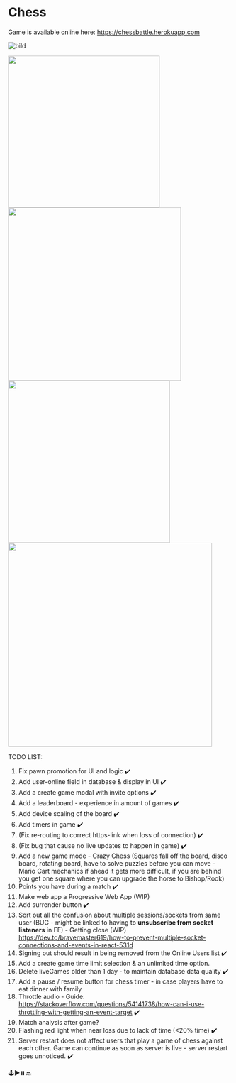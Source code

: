 # Chess

Game is available online here:
https://chessbattle.herokuapp.com

![bild](https://user-images.githubusercontent.com/42782387/134075059-34b31eac-2c56-4468-8585-f90f7980e200.png)

<p float="left">
<img src="https://user-images.githubusercontent.com/42782387/134075012-e344be22-49fc-4d95-aed9-8b064a79909a.png" width="342" />
  <img src="https://user-images.githubusercontent.com/42782387/134074848-bc23ccf3-c178-4333-b256-6e02fc0b4898.png" width="390" />
  <img src="https://user-images.githubusercontent.com/42782387/134074992-e7e3917c-96cf-4ef8-8fd6-145501b22711.png" width="365" /> 
  <img src="https://user-images.githubusercontent.com/42782387/134975449-b8f8cd94-a71d-4b41-8454-29e3197b6ab7.png" width="460" /> 
</p>

TODO LIST:

1. Fix pawn promotion for UI and logic ✔️
2. Add user-online field in database & display in UI ✔️
3. Add a create game modal with invite options ✔️
4. Add a leaderboard - experience in amount of games ✔️
5. Add device scaling of the board ✔️
6. Add timers in game ✔️
7. (Fix re-routing to correct https-link when loss of connection) ✔️
8. (Fix bug that cause no live updates to happen in game) ✔️
9. Add a new game mode - Crazy Chess (Squares fall off the board, disco board, rotating board, have
   to solve puzzles before you can move - Mario Cart mechanics if ahead it gets more difficult, if
   you are behind you get one square where you can upgrade the horse to Bishop/Rook)
10. Points you have during a match ✔️
11. Make web app a Progressive Web App (WIP)
12. Add surrender button ✔️
13. Sort out all the confusion about multiple sessions/sockets from same user (BUG - might be
    linked to having to **unsubscribe from socket listeners** in FE) - Getting close (WIP)
    https://dev.to/bravemaster619/how-to-prevent-multiple-socket-connections-and-events-in-react-531d
14. Signing out should result in being removed from the Online Users list ✔️
15. Add a create game time limit selection & an unlimited time option.
16. Delete liveGames older than 1 day - to maintain database data quality ✔️
17. Add a pause / resume button for chess timer - in case players have to eat dinner with family
18. Throttle audio - Guide:
    https://stackoverflow.com/questions/54141738/how-can-i-use-throttling-with-getting-an-event-target
    ✔️
19. Match analysis after game?
20. Flashing red light when near loss due to lack of time (<20% time) ✔️
21. Server restart does not affect users that play a game of chess against each other. Game can continue as soon as server is live - server restart goes unnoticed. ✔️

🕹️▶️⏸️🔙
